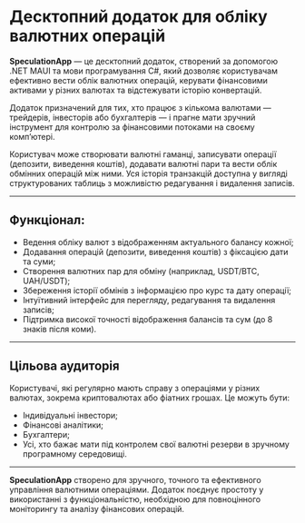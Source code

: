 # Десктопний додаток для обліку валютних операцій

**SpeculationApp** — це десктопний додаток, створений за допомогою .NET MAUI та мови програмування C#, який дозволяє користувачам ефективно вести облік валютних операцій, керувати фінансовими активами у різних валютах та відстежувати історію конвертацій. 

Додаток призначений для тих, хто працює з кількома валютами — трейдерів, інвесторів або бухгалтерів — і прагне мати зручний інструмент для контролю за фінансовими потоками на своєму комп’ютері.

Користувач може створювати валютні гаманці, записувати операції (депозити, виведення коштів), додавати валютні пари та вести облік обмінних операцій між ними. Уся історія транзакцій доступна у вигляді структурованих таблиць з можливістю редагування і видалення записів.

---

## Функціонал:

- Ведення обліку валют з відображенням актуального балансу кожної;
- Додавання операцій (депозити, виведення коштів) з фіксацією дати та суми;
- Створення валютних пар для обміну (наприклад, USDT/BTC, UAH/USDT);
- Збереження історії обмінів з інформацією про курс та дату операції;
- Інтуїтивний інтерфейс для перегляду, редагування та видалення записів;
- Підтримка високої точності відображення балансів та сум (до 8 знаків після коми).

---

## Цільова аудиторія

Користувачі, які регулярно мають справу з операціями у різних валютах, зокрема криптовалютах або фіатних грошах. Це можуть бути:

- Індивідуальні інвестори;
- Фінансові аналітики;
- Бухгалтери;
- Усі, хто бажає мати під контролем свої валютні резерви в зручному програмному середовищі.

---

**SpeculationApp** створено для зручного, точного та ефективного управління валютними операціями. Додаток поєднує простоту у використанні з функціональністю, необхідною для повноцінного моніторингу та аналізу фінансових операцій.
